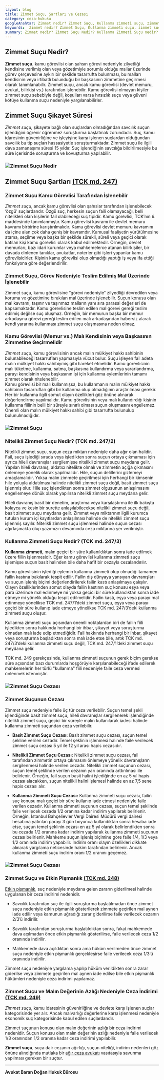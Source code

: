 ```yaml
---
layout: blog
title: Zimmet Suçu, Şartları ve Cezası
category: ceza-hukuku
googleAnahtar: Zimmet nedir? Zimmet Suçu, Kullanma zimmeti suçu, zimmet suçu cezası, Ceza avukatı, avukat, ağır ceza avukatı, bahçelievler avukat, istanbul avukat, hukuk bürosu
keywords:  Zimmet nedir? Zimmet Suçu, Kullanma zimmeti suçu, zimmet suçu cezası, Ceza avukatı, avukat, ağır ceza avukatı, bahçelievler avukat, istanbul avukat, zimmet suçu etkin pişmanlık, zimmet suçu ceza indirimi, hukuk bürosu
summary: Zimmet nedir? Zimmet Suçu Nedir? Kullanma Zimmeti Suçu nedir? Zimmet Suçunun Şartları, Nitelikli Zimmet Suçu, Zimmet Suçu ve Etkin Pişmanlık, Zimmet Suçu ve Ceza İndirimi, Zimmet Suçunun Cezası
---
```


## Zimmet Suçu Nedir?

**Zimmet suçu**, kamu görevlisi olan şahsın görevi nedeniyle zilyetliği kendisine verilmiş olan veya gözetimiyle sorumlu olduğu mallar üzerinde görev çerçevesine aykırı bir şekilde tasarrufta bulunması, bu malları kendisinin veya irtibatlı bulunduğu bir başkasının zimmetine geçirmesi olarak tanımlanabilir. Zimmet suçu, ancak kamu görevlisi (devlet memuru, avukat, bilirkişi vs.) tarafından işlenebilir. Kamu görevlisi olmayan kişiler zimmet suçu sebebiyle değil, koşulları varsa hırsızlık suçu veya güveni kötüye kullanma suçu nedeniyle yargılanabilirler.

## Zimmet Suçu Şikayet Süresi

*Zimmet suçu*, şikayete bağlı olan suçlardan olmadığından savcılık suçun işlendiğini öğrenir öğrenmez soruşturma başlatmak zorundadır. Suç, kamu idaresinin güvenirliğine ve işleyişine karşı işlenen suçlardan olduğundan savcılık bu tip suçları hassasiyetle soruşturmaktadır. Zimmet suçu ile ilgili dava zamanaşımı süresi 15 yıldır. Suç işlendiğinin savcılığa bildirilmesiyle bu süre içerisinde soruşturma ve kovuşturma yapılabilir.

### ![Zimmet Suçu Nedir](https://camo.githubusercontent.com/9f53eb794da371624adccd65af26bae6b388150b/687474703a2f2f692e68697a6c69726573696d2e636f6d2f72384436306d2e6a7067 "Zimmet Suçu Nedir")


## Zimmet Suçu Şartları [(TCK md. 247)](http://www.turkhukuksitesi.com/mevzuat.php?mid=5195)

### Zimmet Suçu Kamu Görevlisi Tarafından İşlenebilir

*Zimmet suçu*, ancak kamu görevlisi olan şahıslar tarafından işlenebilecek ‘özgü’ suçlardandır.  Özgü suç, herkesin suçun faili olamayacağı, belli nitelikleri olan kişilerin fail olabileceği suç tipidir. Kamu  görevlisi, TCK’nın 6. maddesinde tanımlanmıştır. Kamu görevlisi kavramı ile devlet memuru kavramı birbirine karıştırılmalıdır. Kamu görevlisi devlet memuru kavramını da içine alan çok daha geniş bir kavramdır. Kamusal faaliyetin yürütülmesine atama, seçilme veya başka bir şekilde sürekli, süreli veya geçici olarak katılan kişi kamu görevlisi olarak kabul edilmektedir. Örneğin, devlet memurları, bazı idari kurumlar veya mahkemelerce atanan bilirkişiler, bir davada dinlenen tanıklar, avukatlar, noterler gibi işleri yapanlar kamu görevlisidirler. Kişinin kamu görevlisi olup olmadığı yaptığı iş veya ifa ettiği fonksiyona göre değerlendirilir.

### Zimmet Suçu, Görev Nedeniyle Teslim Edilmiş Mal Üzerinde İşlenebilir

Zimmet suçu, kamu görevlisine “görevi nedeniyle” zilyedliği devredilen veya koruma ve gözetimine bırakılan mal üzerinde işlenebilir. Suçun konusu olan mal kavramı, taşınır ve taşınmaz malların yanı sıra parasal değerleri  de kapsamaktadır.  Kamu görevlisine teslim edilen mal görevi gereği teslim edilmiş değilse suç oluşmaz. Örneğin, bir memurun başka bir memur arkadaşına görevi gereği teslim edilen malı arkadaşından habersiz alarak kendi yararına kullanması zimmet suçu oluşmasına neden olmaz.


### Kamu Görevlisi (Memur vs.) Malı Kendisinin veya Başkasının Zimmetine Geçirmelidir

*Zimmet suçu*, kamu görevlisinin ancak malın mülkiyet hakkı sahibinin bulunabileceği tasarrufları yapmasıyla vücut bulur. Suçu işleyen fail adeta malın mülkiyet hakkı sahibiymiş gibi hareket etmelidir. Kamu görevlisinin malı tüketme, kullanma, satma, başkasına kullandırma veya yararlandırma, parayı kendisinin veya başkasının işi için kullanma eylemlerinin tamamı zimmet olarak nitelenebilir.												
Kamu görevlisi bir malı kullanmışsa, bu kullanmanın malın mülkiyet hakkı sahibinin tasarrufları gibi bir kullanma olup olmadığının araştırılması gerekir. Her bir kullanma ilgili somut olayın özellikleri göz önüne alınarak değerlendirme yapılmalıdır.  Kamu görevlisinin veya malı kullandırdığı kişinin kullanma fiilinin belli bir süreyle sınırlı olması suçun oluşmasını engellemez. Önemli olan malın mülkiyet hakkı sahibi gibi tasarrufta bulunulup bulunulmadığıdır.




### ![Zimmet Suçu](https://camo.githubusercontent.com/509f79fc819bade9e79b4f0fa59e886d2e7dcb53/687474703a2f2f692e68697a6c69726573696d2e636f6d2f6c7244335a582e6a7067 "Zimmet Suçu")

### Nitelikli Zimmet Suçu Nedir? (TCK md. 247/2)

Nitelikli zimmet suçu, suçun ceza miktarı nedeniyle daha ağır olan halidir. Fail, suçu işlediği sırada veya işledikten sonra suçun ortaya çıkmaması için ayrıca hileli davranışlar sergilemişse nitelikli zimmet suçu meydana gelir. Yapılan hileli davranış, aldatıcı nitelikte olmalı ve zimmetin açığa çıkmasını önlemeye yönelik olarak yapılmalıdır. Hile, suçun delillerini gizlemeyi amaçlamalıdır. Yoksa malın zimmete geçirilmesi için  herhangi bir kimsenin hile yoluyla aldatılması halinde nitelikli zimmet suçu değil, basit zimmet suçu işlenmiş olur. Hile suç işlendikten sonra zimmet olgusunun anlaşılmasını engellemeye dönük olarak yapılırsa nitelikli zimmet suçu meydana gelir.

 Hileli davranış basit bir denetim, araştırma veya karşılaştırma ile ilk bakışta kolayca ve kesin bir surette anlaşılabilecekse nitelikli zimmet suçu değil, basit zimmet suçu meydana gelir. Zimmet veya miktarının ilgili kurumca tutulan kurum içi kayıtlardan anlaşılması halinde de nitelikli zimmet suçu işlenmiş sayılır. Nitelikli zimmet suçu işlenmesi halinde suçun cezası ağırlaşmakta olup yazımızın devamında ceza miktarına yer verilmiştir.

### Kullanma Zimmeti Suçu Nedir? (TCK md. 247/3)

**Kullanma zimmeti**, malın geçici bir süre kullanıldıktan sonra iade edilmek üzere fiilin işlenmesidir.  Eğer kamu görevlisi kullanma zimmeti suçu işlemişse suçun basit halinden bile daha hafif bir cezayla cezalandırılır.

Kamu görevlisinin işlediği eylemin kullanma zimmeti olup olmadığı tamamen failin kastına bakılarak tespit edilir.  Failin dış dünyaya yansıyan davranışları ve suçun işleniş biçimi değerlendirilerek failin kastı anlaşılmaya çalışılır. Olayın özelliklerinden somut olayda failin kastının suç konusu eşya veya para üzerinde mal edinmeye mi  yoksa geçici bir süre kullandıktan sonra iade etmeye mi yönelik olduğu tespit edilmelidir. Failin kastı, eşya veya parayı mal edinmeye yönelikse TCK md. 247/1’deki zimmet suçu, eşya veya parayı geçici bir süre kullanıp iade etmeye yönelikse TCK md. 247/3’deki kullanma zimmeti suçu oluşur.

Kullanma zimmeti suçu açısından önemli noktalardan biri de failin fiili işledikten sonra hakkında herhangi bir ihbar, şikayet veya soruşturma olmadan malı iade edip etmediğidir. Fail hakkında herhangi  bir ihbar, şikayet veya soruşturma başladıktan sonra malı iade etse bile, artık TCK md. 247/3’deki kullanma zimmeti suçu değil, TCK md. 247/1’deki zimmet suçu meydana gelir.

TCK md. 249 gerekçesinde, kullanma zimmeti suçunun gerek biçim gerekse süre açısından bazı durumlarda hoşgörüyle karşılanabileceği ifade edilerek mahkemelerin her türlü "kullanma" fiili nedeniyle faile ceza vermesi  önlenmek istenmiştir.

### ![Zimmet Suçu Cezası](https://camo.githubusercontent.com/b465dac39a43fd03ab4b55be9fa05a7df3ba671b/687474703a2f2f692e68697a6c69726573696d2e636f6d2f4a6b47716c6f2e6a7067 "Zimmet Suçu Cezası")


### Zimmet Suçunun Cezası

Zimmet suçu nedeniyle faile üç tür ceza verilebilir. Suçun temel şekli işlendiğinde basit zimmet suçu, hileli davranışlar sergilenerek işlendiğinde nitelikli zimmet suçu, geçici bir süreyle malın kullanılarak iadesi halinde kullanma zimmeti suçundan ceza verilebilir.

* **Basit Zimmet Suçu Cezası:** Basit zimmet suçu cezası, suçun temel şekline verilen cezadır.  Temel şeklinin işlenmesi halinde faile  verilecek zimmet suçu cezası  5 yıl ile 12 yıl arası hapis cezasıdır.

* **Nitelikli Zimmet Suçu Cezası:** Nitelikli zimmet suçu cezası, fail tarafından zimmetin ortaya çıkmasını önlemeye yönelik davranışların sergilenmesi halinde verilen cezadır. Nitelikli zimmet suçunun cezası, suçun temel şeklinde verilen cezanın yarı oranında arttırılması ile belirlenir. Örneğin, fail suçun basit halini işlediğinde en az 5 yıl hapis cezası alacakken, suçun nitelikli halini işlemesi halinde en az 7,5 sene hapis cezası alır.

* **Kullanma Zimmeti Suçu Cezası:** Kullanma zimmeti suçu cezası, failin suç konusu malı geçici bir süre kullanıp iade etmesi nedeniyle faile verilen cezadır. Kullanma zimmeti suçunun cezası, suçun temel şeklinde faile verilecek cezada  1/2  oranına kadar indirim yapılarak belirlenir. Örneğin, İstanbul  Bahçelievler Vergi Dairesi Müdürü vergi dairesi hesabına yatırılan parayı 3 gün boyunca kullandıktan sonra hesaba iade etse, suçun temel şeklinin cezası en az 5 yıl olarak belirlendikten sonra bu cezada 1/2  oranına kadar indirim yapılarak kullanma zimmeti suçunun cezası belirlenir. Mahkeme suçun işleniş biçimine göre faile 1/4, 1/3 veya 1/2 oranında indirim yapabilir. İndirim oranı olayın özellikleri dikkate alınarak yargılama neticesinde hakim tarafından belirlenir. Ancak kullanma zimmeti suçu indirim oranı 1/2 oranını geçemez.


### ![Zimmet Suçu Cezası](https://camo.githubusercontent.com/9b8373bd22a13cbe8f3744265d13bab215d91e3c/687474703a2f2f692e68697a6c69726573696d2e636f6d2f614d41644e342e6a7067 "Zimmet Suçu Cezası")



### Zimmet Suçu ve Etkin Pişmanlık [(TCK  md. 248)](http://www.turkhukuksitesi.com/mevzuat.php?mid=5196)

[Etkin pişmanlık](https://barandogan.av.tr/blog/ceza-hukuku/etkin-pismanlik-ceza-indirimi.html), suç nedeniyle meydana gelen zararın giderilmesi halinde uygulanan bir ceza indirimi nedenidir.

* Savcılık tarafından suç ile ilgili soruşturma başlatılmadan önce zimmet suçu nedeniyle etkin pişmanlık gösterilerek zimmete geçirilen mal aynen iade edilir veya kamunun uğradığı zarar giderilirse faile verilecek cezanın 2/3’ü indirilir.

* Savcılık tarafından soruşturma başlatıldıktan sonra, fakat mahkemede dava açılmadan önce etkin pişmanlık gösterilirse, faile verilecek ceza  1/2 oranında indirilir.

* Mahkemede dava açıldıktan sonra ama hüküm verilmeden önce zimmet suçu nedeniyle etkin pişmanlık gerçekleşirse faile verilecek ceza 1/3’ü oranında indirilir.

Zimmet suçu nedeniyle yargılama yapılıp hüküm verildikten sonra zarar giderilse veya  zimmete geçirilen mal aynen iade edilse bile etkin pişmanlık hükümleri nedeniyle ceza indirimi yapılamaz.

### Zimmet Suçu ve Malın Değerinin Azlığı Nedeniyle Ceza İndirimi [(TCK md. 249)](http://www.turkhukuksitesi.com/mevzuat.php?mid=5197)

*Zimmet suçu*, kamu idaresinin güvenirliğine ve devlete karşı işlenen suçlar kategorisinde yer alır. Ancak malvarlığı değerlerine karşı işlenmesi nedeniyle ekonomik suç kategorisinde kabul edilen suçlardandır.

Zimmet suçunun konusu olan malın değerinin azlığı bir ceza indirimi nedenidir. Suçun konusu olan malın değerinin azlığı nedeniyle faile verilecek 1/3 oranından 1/2 oranına kadar ceza indirimi yapılabilir. 

**Zimmet suçu**, suça dair cezanın ağırlığı, suçun niteliği, indirim nedenleri göz önüne alındığında mutlaka bir [ağır ceza avukatı](https://barandogan.av.tr/blog/ceza-hukuku/istanbul-agir-ceza-avukati.html) vasıtasıyla savunma yapılması gereken bir suçtur.

______________________________________________________________________________________________________________________________________

**Avukat Baran Doğan Hukuk Bürosu**


